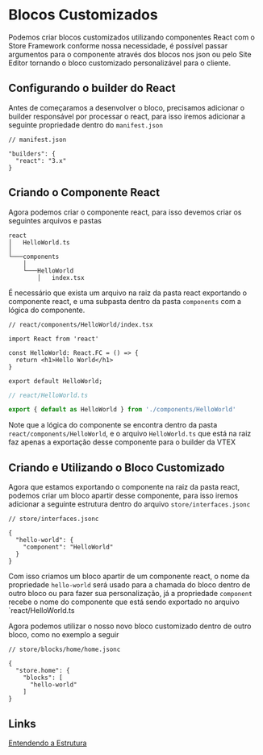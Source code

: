 # Blocos Customizados
Podemos criar blocos customizados utilizando componentes React com o Store Framework conforme nossa necessidade, é possível passar argumentos para o componente através dos blocos nos json ou pelo Site Editor tornando o bloco customizado personalizável para o cliente.

## Configurando o builder do React
Antes de começaramos a desenvolver o bloco, precisamos adicionar o builder responsável por processar o react, para isso iremos adicionar a seguinte propriedade dentro do `manifest.json`
```jsonc
// manifest.json

"builders": {
  "react": "3.x"
}
```

## Criando o Componente React
Agora podemos criar o componente react, para isso devemos criar os seguintes arquivos e pastas
```
react
│   HelloWorld.ts
│
└───components
    │
    └───HelloWorld
        │   index.tsx
```
É necessário que exista um arquivo na raiz da pasta react exportando o componente react, e uma subpasta dentro da pasta `components` com a lógica do componente.
```tsx
// react/components/HelloWorld/index.tsx

import React from 'react'

const HelloWorld: React.FC = () => {
  return <h1>Hello World</h1>
}

export default HelloWorld;
```

```ts
// react/HelloWorld.ts

export { default as HelloWorld } from './components/HelloWorld'
```

Note que a lógica do componente se encontra dentro da pasta `react/components/HelloWorld`, e o arquivo `HelloWorld.ts` que está na raiz faz apenas a exportação desse componente para o builder da VTEX

## Criando e Utilizando o Bloco Customizado
Agora que estamos exportando o componente na raiz da pasta react, podemos criar um bloco apartir desse componente, para isso iremos adicionar a seguinte estrutura dentro do arquivo `store/interfaces.jsonc`

```jsonc
// store/interfaces.jsonc

{
  "hello-world": {
    "component": "HelloWorld"
  }
}
```

Com isso criamos um bloco apartir de um componente react, o nome da propriedade `hello-world` será usado para a chamada do bloco dentro de outro bloco ou para fazer sua personalização, já a propriedade `component` recebe o nome do componente que está sendo exportado no arquivo `react/HelloWorld.ts

Agora podemos utilizar o nosso novo bloco customizado dentro de outro bloco, como no exemplo a seguir
```jsonc
// store/blocks/home/home.jsonc

{
  "store.home": {
    "blocks": [
      "hello-world"
    ]
}
```

## Links
[Entendendo a Estrutura](/docs/pt/setup/03_entendendo_a_estrutura.md)
